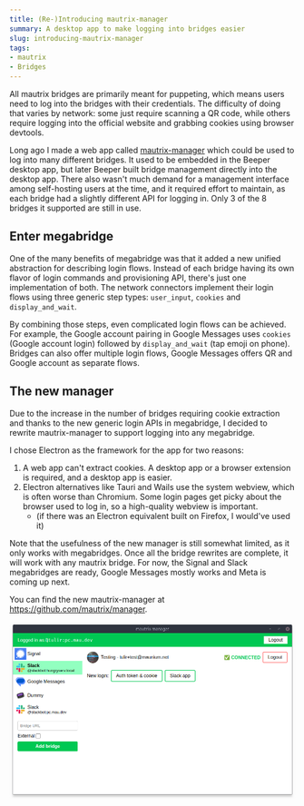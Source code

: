 ```yaml
---
title: (Re-)Introducing mautrix-manager
summary: A desktop app to make logging into bridges easier
slug: introducing-mautrix-manager
tags:
- mautrix
- Bridges
---
```

All mautrix bridges are primarily meant for puppeting, which means users need
to log into the bridges with their credentials. The difficulty of doing that
varies by network: some just require scanning a QR code, while others require
logging into the official website and grabbing cookies using browser devtools.

Long ago I made a web app called [mautrix-manager](https://github.com/tulir/mautrix-manager)
which could be used to log into many different bridges. It used to be embedded
in the Beeper desktop app, but later Beeper built bridge management directly
into the desktop app. There also wasn't much demand for a management interface
among self-hosting users at the time, and it required effort to maintain, as
each bridge had a slightly different API for logging in. Only 3 of the 8
bridges it supported are still in use.

## Enter megabridge
One of the many benefits of megabridge was that it added a new unified
abstraction for describing login flows. Instead of each bridge having its own
flavor of login commands and provisioning API, there's just one implementation
of both. The network connectors implement their login flows using three generic
step types: `user_input`, `cookies` and `display_and_wait`.

By combining those steps, even complicated login flows can be achieved.
For example, the Google account pairing in Google Messages uses `cookies`
(Google account login) followed by `display_and_wait` (tap emoji on phone).
Bridges can also offer multiple login flows, Google Messages offers QR and
Google account as separate flows.

## The new manager
Due to the increase in the number of bridges requiring cookie extraction and
thanks to the new generic login APIs in megabridge, I decided to rewrite
mautrix-manager to support logging into any megabridge.

I chose Electron as the framework for the app for two reasons:

1. A web app can't extract cookies. A desktop app or a browser extension is
   required, and a desktop app is easier.
2. Electron alternatives like Tauri and Wails use the system webview, which is
   often worse than Chromium. Some login pages get picky about the browser used
   to log in, so a high-quality webview is important.
   * (if there was an Electron equivalent built on Firefox, I would've used it)

Note that the usefulness of the new manager is still somewhat limited, as it
only works with megabridges. Once all the bridge rewrites are complete, it will
work with any mautrix bridge. For now, the Signal and Slack megabridges are
ready, Google Messages mostly works and Meta is coming up next.

You can find the new mautrix-manager at <https://github.com/mautrix/manager>.

![preview](/blog/res/mautrix-manager.png)
